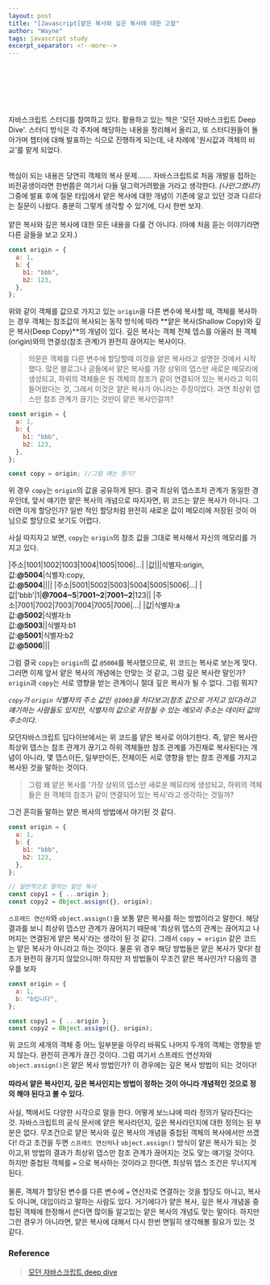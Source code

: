 ```yaml
---
layout: post
title: "[Javascript]얕은 복사와 깊은 복사에 대한 고찰"
author: "Wayne"
tags: javascript study
excerpt_separator: <!--more-->
---
```


<span style="color:rgba(0,0,0,0)">얕은 복사와 깊은 복사 제대로 알고 있는걸까?</span>

<!--more-->

<br/><br/><br/>

자바스크립트 스터디를 참여하고 있다. 활용하고 있는 책은 '모던 자바스크립트 Deep Dive'. 스터디 방식은 각 주차에 해당하는 내용을 정리해서 올리고, 또 스터디원들이 돌아가며 챕터에 대해 발표하는 식으로 진행하게 되는데, 내 차례에 '원시값과 객체의 비교'를 맡게 되었다.
<br/><br/>

핵심이 되는 내용은 당연히 객체의 복사 문제....... 자바스크립트로 처음 개발을 접하는 비전공생이라면 한번쯤은 여기서 다들 덜그럭거려봤을 거라고 생각한다. <span  class="text_fade">_(나만그랬나?)_ </span>그중에 발표 후에 질문 타임에서 얕은 복사에 대한 개념이 기존에 알고 있던 것과 다르다는 질문이 나왔다. 충분히 그렇게 생각할 수 있기에, 다시 한번 보자.
<br/><br/>
얕은 복사와 깊은 복사에 대한 모든 내용을 다룰 건 아니다. (아얘 처음 듣는 이야기라면 다른 글들을 보고 오자.)

```js
const origin = {
  a: 1,
  b: {
    b1: "bbb",
    b2: 123,
  },
};
```

위와 같이 객체를 값으로 가지고 있는 `origin`을 다른 변수에 복사할 때, 객체를 복사하는 경우 객체는 참조값이 복사되는 동작 방식에 따라 **얕은 복사(Shallow Copy)와 깊은 복사(Deep Copy)**의 개념이 있다. 깊은 복사는 객체 전체 뎁스를 아울러 원 객체(origin)와의 연결성(참조 관계)가 완전히 끊어지는 복사이다.

> 의문은 객체를 다른 변수에 할당할때 이것을 얕은 복사라고 설명한 것에서 시작했다. 많은 블로그나 글들에서 얕은 복사를 가장 상위의 뎁스만 새로운 메모리에 생성되고, 하위의 객체들은 원 객체의 참조가 같이 연결되어 있는 복사라고 익히 들어왔다는 것, 그래서 이것은 얕은 복사가 아니라는 주장이었다. 과연 최상위 뎁스만 참조 관계가 끊기는 것만이 얕은 복사인걸까?

```js
const origin = {
  a: 1,
  b: {
    b1: "bbb",
    b2: 123,
  },
};

const copy = origin; //그럼 얘는 뭔가?
```

위 경우 `copy`는 `origin`의 값을 공유하게 된다. 결국 최상위 뎁스조차 관계가 동일한 경우인데, 앞서 얘기한 얕은 복사의 개념으로 따지자면, 위 코드는 얕은 복사가 아니다. 그러면 이게 할당인가? 일반 적인 할당처럼 완전히 새로운 값이 메모리에 저장된 것이 아님으로 할당으로 보기도 어렵다.

사실 따지자고 보면, `copy`는 `origin`의 참조 값을 그대로 복사해서 자신의 메모리를 가지고 있다.

|주소|1001|1002|1003|1004|1005|1006|...|
|값|||식별자:origin, <br/> 값:**@5004**|식별자:copy, <br/> 값:**@5004**||||
|주소|5001|5002|5003|5004|5005|5006|...|
|값|'bbb'|1|**@7004~5**|**7001~2**|**7001~2**|123||
|주소|7001|7002|7003|7004|7005|7006|...|
|값|식별자:a <br/>값:**@5002**|식별자:b <br/>값:**@5003**||식별자:b1 <br/>값:**@5001**|식별자:b2 <br/>값:**@5006**|||

그럼 결국 `copy`는 `origin`의 값 `@5004`를 복사했으므로, 위 코드는 복사로 보는게 맞다. 그러면 이제 앞서 얕은 복사의 개념에는 안맞는 것 같고, 그럼 깊은 복사란 말인가? `origin`과 `copy`는 서로 영향을 받는 관계이니 절대 깊은 복사가 될 수 없다. 그럼 뭐지?

<span class="text_fade">_`copy`가 `origin` 식별자의 주소 값인` @1003`을 처다보고(참조 값으로 가지고 있다)라고 얘기하는 사람들도 있지만, 식별자의 값으로 저장될 수 있는 메모리 주소는 데이터 값의 주소이다._
</span>

모던자바스크립트 딥다이브에서는 위 코드를 얕은 복사로 이야기한다. 즉, <span class="bg_highlight">
얕은 복사란 최상위 뎁스는 참조 관계가 끊기고 하위 객체들만 참조 관계를 가진채로 복사된다는 개념이 아니라, 몇 뎁스이든, 일부만이든, 전체이든 서로 영향을 받는 참조 관계를 가지고 복사된 것을 말하는 것이다. </span>

> 그럼 왜 얕은 복사를 '가장 상위의 뎁스만 새로운 메모리에 생성되고, 하위의 객체들은 원 객체의 참조가 같이 연결되어 있는 복사'라고 생각하는 것일까?

그건 흔히들 말하는 얕은 복사의 방법에서 야기된 것 같다.

```js
const origin = {
  a: 1,
  b: {
    b1: "bbb",
    b2: 123,
  },
};

// 일반적으로 말하는 얕은 복사
const copy1 = { ...origin };
const copy2 = Object.assign({}, origin);
```

`스프레드 연산자`와 `object.assign()`을 보통 얕은 복사를 하는 방법이라고 말한다. 해당 결과를 보니 최상위 뎁스만 관계가 끊어지기 때문에 '최상위 뎁스의 관계는 끊어지고 나머지는 연결된게 얕은 복사'라는 생각이 된 것 같다. 그래서 `copy = origin` 같은 코드는 얕은 복사가 아니라고 하는 것이다. 물론 위 경우 해당 방법들은 얕은 복사가 맞다! 참조가 완전히 끊기지 않았으니까! 하지만 저 방법들이 무조건 얕은 복사인가? 다음의 경우를 보자

```js
const origin = {
  a: 1,
  b: "b입니다",
};

const copy1 = { ...origin };
const copy2 = Object.assign({}, origin);
```

위 코드의 세개의 객체 중 어느 일부분을 아무리 바꿔도 나머지 두개의 객체는 영향을 받지 않는다. 완전히 관계가 끊긴 것이다. 그럼 여기서 스프레드 연산자와 `object.assign()`은 얕은 복사 방법인가? 이 경우에는 깊은 복사 방법이 되는 것이다!
<br/><br/>
**따라서 얕은 복사인지, 깊은 복사인지는 방법이 정하는 것이 아니라 개념적인 것으로 정의 해야 된다고 볼 수 있다.**
<br/><br/>
사실, 책에서도 다양한 시각으로 말을 한다. 어떻게 보느냐에 따라 정의가 달라진다는 것. 자바스크립트의 공식 문서에 얕은 복사라던지, 깊은 복사라던지에 대한 정의는 된 부분은 없다. 무조건으로 얕은 복사와 깊은 복사의 개념을 중첩된 객체의 복사에서만 쓰겠다! 라고 조건을 두면 `스프레드 연산자`나 `object.assign()` 방식이 얕은 복사가 되는 것이고,위 방법의 결과가 최상위 뎁스만 참조 관계가 끊어지는 것도 맞는 얘기일 것이다. 하지만 중첩된 객체를 `=` 으로 복사하는 것이라고 한다면, 최상위 뎁스 조건은 무너지게 된다.
<br/><br/>
물론, 객체가 할당된 변수를 다른 변수에 `=` 연산자로 연결하는 것을 할당도 아니고, 복사도 아니며, 대입이라고 말하는 사람도 있다. 거기에다가 얕은 복사, 깊은 복사 개념을 중첩된 객체에 한정해서 쓴다면 많이들 알고있는 얕은 복사의 개념도 맞는 말이다. 하지만 그런 경우가 아니라면, 얕은 복사에 대해서 다시 한번 면밀히 생각해볼 필요가 있는 것 같다.

### Reference

> [모던 자바스크립트 deep dive](https://wikibook.co.kr/mjs/)<br/>
